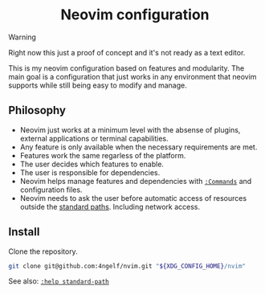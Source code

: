 <div align="center">

# Neovim configuration

</div>

> [!WARNING]
> Right now this just a proof of concept and it's not ready as a text editor.

This is my neovim configuration based on features and modularity. The main goal
is a configuration that just works in any environment that neovim supports while
still being easy to modify and manage.

## Philosophy

- Neovim just works at a minimum level with the absense of plugins, external
  applications or terminal capabilities.
- Any feature is only available when the necessary requirements are met.
- Features work the same regarless of the platform.
- The user decides which features to enable.
- The user is responsible for dependencies.
- Neovim helps manage features and dependencies with
  [`:Commands`][nvim.commands.help] and configuration files.
- Neovim needs to ask the user before automatic access of resources outside the
  [standard paths][nvim.standardpaths.help]. Including network access.

[nvim.commands.help]: https://neovim.io/doc/user/cmdline.html#cmdline
[nvim.standardpaths.help]: https://neovim.io/doc/user/starting.html#_standard-paths

## Install

Clone the repository.

```sh
git clone git@github.com:4ngelf/nvim.git "${XDG_CONFIG_HOME}/nvim"
```

See also: [`:help standard-path`](https://neovim.io/doc/user/starting.html#_standard-paths)

